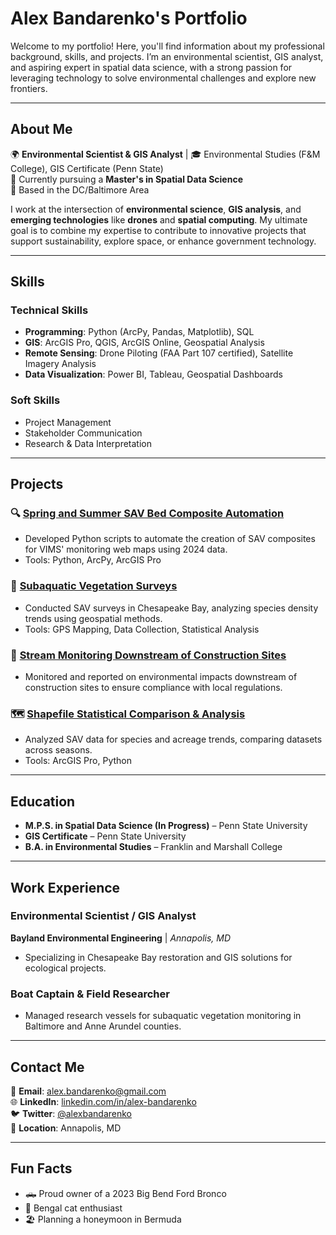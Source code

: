 # Alex Bandarenko's Portfolio  

Welcome to my portfolio! Here, you'll find information about my professional background, skills, and projects. I’m an environmental scientist, GIS analyst, and aspiring expert in spatial data science, with a strong passion for leveraging technology to solve environmental challenges and explore new frontiers.

---

## About Me  
🌍 **Environmental Scientist & GIS Analyst** | 🎓 Environmental Studies (F&M College), GIS Certificate (Penn State)  
🚀 Currently pursuing a **Master's in Spatial Data Science**  
📍 Based in the DC/Baltimore Area  

I work at the intersection of **environmental science**, **GIS analysis**, and **emerging technologies** like **drones** and **spatial computing**. My ultimate goal is to combine my expertise to contribute to innovative projects that support sustainability, explore space, or enhance government technology.

---

## Skills  
### Technical Skills  
- **Programming**: Python (ArcPy, Pandas, Matplotlib), SQL  
- **GIS**: ArcGIS Pro, QGIS, ArcGIS Online, Geospatial Analysis  
- **Remote Sensing**: Drone Piloting (FAA Part 107 certified), Satellite Imagery Analysis  
- **Data Visualization**: Power BI, Tableau, Geospatial Dashboards  

### Soft Skills  
- Project Management  
- Stakeholder Communication  
- Research & Data Interpretation  

---

## Projects  
### 🔍 [Spring and Summer SAV Bed Composite Automation](https://github.com/your-repo-link)  
- Developed Python scripts to automate the creation of SAV composites for VIMS' monitoring web maps using 2024 data.  
- Tools: Python, ArcPy, ArcGIS Pro  

### 🌱 [Subaquatic Vegetation Surveys](https://github.com/your-repo-link)  
- Conducted SAV surveys in Chesapeake Bay, analyzing species density trends using geospatial methods.  
- Tools: GPS Mapping, Data Collection, Statistical Analysis  

### 🌊 [Stream Monitoring Downstream of Construction Sites](https://github.com/your-repo-link)  
- Monitored and reported on environmental impacts downstream of construction sites to ensure compliance with local regulations.  

### 🗺️ [Shapefile Statistical Comparison & Analysis](https://github.com/your-repo-link)  
- Analyzed SAV data for species and acreage trends, comparing datasets across seasons.  
- Tools: ArcGIS Pro, Python  

---

## Education  
- **M.P.S. in Spatial Data Science (In Progress)** – Penn State University  
- **GIS Certificate** – Penn State University  
- **B.A. in Environmental Studies** – Franklin and Marshall College  

---

## Work Experience  
### Environmental Scientist / GIS Analyst  
**Bayland Environmental Engineering** | *Annapolis, MD*  
- Specializing in Chesapeake Bay restoration and GIS solutions for ecological projects.  

### Boat Captain & Field Researcher  
- Managed research vessels for subaquatic vegetation monitoring in Baltimore and Anne Arundel counties.  

---

## Contact Me  
📧 **Email**: [alex.bandarenko@gmail.com](mailto:alex.bandarenko@gmail.com)  
🌐 **LinkedIn**: [linkedin.com/in/alex-bandarenko](https://linkedin.com/in/alex-bandarenko)  
🐦 **Twitter**: [@alexbandarenko](https://twitter.com/alexbandarenko)  
📍 **Location**: Annapolis, MD  

---

## Fun Facts  
- 🛻 Proud owner of a 2023 Big Bend Ford Bronco  
- 🐾 Bengal cat enthusiast  
- 🏖️ Planning a honeymoon in Bermuda  

